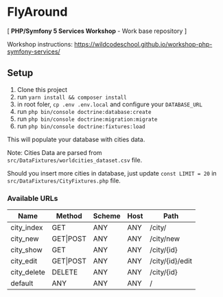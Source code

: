 # FlyAround
[ **PHP/Symfony 5 Services Workshop** - Work base repository ]

Workshop instructions: https://wildcodeschool.github.io/workshop-php-symfony-services/

## Setup

1. Clone this project
2. run `yarn install && composer install`
3. in root foler, `cp .env .env.local` and configure your `DATABASE_URL`
4. run `php bin/console doctrine:database:create`
5. run `php bin/console doctrine:migration:migrate`
6. run `php bin/console doctrine:fixtures:load`

This will populate your database with cities data.

Note: Cities Data are parsed from `src/DataFixtures/worldcities_dataset.csv` file.

Should you insert more cities in database, just update `const LIMIT = 20` in `src/DataFixtures/CityFixtures.php` file.

### Available URLs


|Name           |Method     |Scheme |Host  |Path            |
|---            |---        |---    |---   |---             |
|city_index     |GET        |ANY    |ANY   |/city/          |
|city_new       |GET\|POST  |ANY    |ANY   |/city/new       |
|city_show      |GET        |ANY    |ANY   |/city/{id}      |
|city_edit      |GET\|POST  |ANY    |ANY   |/city/{id}/edit |
|city_delete    |DELETE     |ANY    |ANY   |/city/{id}      |
|default        |ANY        |ANY    |ANY   |/               |
